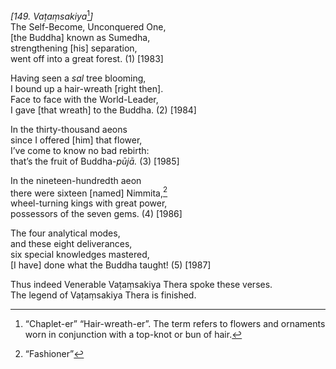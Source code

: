 *\[149.* *Vaṭaṃsakiya*[^1]*\]*  
The Self-Become, Unconquered One,  
\[the Buddha\] known as Sumedha,  
strengthening \[his\] separation,  
went off into a great forest. (1) \[1983\]

Having seen a *sal* tree blooming,  
I bound up a hair-wreath \[right then\].  
Face to face with the World-Leader,  
I gave \[that wreath\] to the Buddha. (2) \[1984\]

In the thirty-thousand aeons  
since I offered \[him\] that flower,  
I’ve come to know no bad rebirth:  
that’s the fruit of Buddha-*pūjā.* (3) \[1985\]

In the nineteen-hundredth aeon  
there were sixteen \[named\] Nimmita,[^2]  
wheel-turning kings with great power,  
possessors of the seven gems. (4) \[1986\]

The four analytical modes,  
and these eight deliverances,  
six special knowledges mastered,  
\[I have\] done what the Buddha taught! (5) \[1987\]

Thus indeed Venerable Vaṭaṃsakiya Thera spoke these verses.  
The legend of Vaṭaṃsakiya Thera is finished.

[^1]: “Chaplet-er” “Hair-wreath-er”. The term refers to flowers and ornaments worn in conjunction with a top-knot or bun of hair.

[^2]: “Fashioner”
